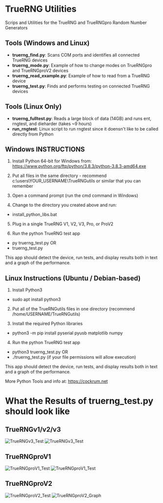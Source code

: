 TrueRNG Utilities
=================
Scrips and Utilities for the TrueRNG and TrueRNGpro Random Number Generators

Tools (Windows and Linux)
-------------------------
* **truerng_find.py**:	Scans COM ports and identifies all connected TrueRNG devices
* **truerng_mode.py**: Example of how to change modes on TrueRNGpro and TrueRNGproV2 devices
* **truerng_read_example.py**: Example of how to read from a TrueRNG device
* **truerng_test.py**: Finds and performs testing on connected TrueRNG devices

Tools (Linux Only)
------------------
* **truerng_fulltest.py**:	Reads a large block of data (14GB) and runs ent, rngtest, and dieharder (takes ~9 hours)
* **run_rngtest**:					Linux script to run rngtest since it doensn't like to be called directly from Python 

Windows INSTRUCTIONS
--------------------

1. Install Python 64-bit for Windows from:
https://www.python.org/ftp/python/3.8.3/python-3.8.3-amd64.exe

2. Put all files in the same directory - recommend c:\users\YOUR_USERNAME\TrueRNGutils or similar that you can remember

3. Open a command prompt (run the cmd command in Windows)

4. Change to the directory you created above and run: 

* install_python_libs.bat

5. Plug in a single TrueRNG V1, V2, V3, Pro, or ProV2

6. Run the python TrueRNG test app
* py truerng_test.py OR
* truerng_test.py

This app should detect the device, run tests, and display results both in text and a graph of the performance.

Linux Instructions (Ubuntu / Debian-based)
------------------------------------------

1. Install Python3
* sudo apt install python3

2. Put all of the TrueRNGutils files in one directory (recommend /home/USERNAME/TrueRNGutils)

3. Install the required Python libraries
* python3 -m pip install pyserial pyusb matplotlib numpy

4. Run the python TrueRNG test app
* python3 truerng_test.py OR
* ./truerng_test.py (if your file permissions will allow execution)
 
This app should detect the device, run tests, and display results both in text and a graph of the performance.

More Python Tools and info at:  https://cockrum.net

What the Results of truerng_test.py should look like
====================================================

TrueRNGv1/v2/v3
---------------

![TrueRNGv3_Test](https://cockrum.net/images/TrueRNGv3_Test.jpg)
![TrueRNGv3_Test](https://cockrum.net/images/TrueRNGv3_Graph.jpg)

TrueRNGproV1
---------------

![TrueRNGproV1_Test](https://cockrum.net/images/TrueRNGproV1_Test.jpg)
![TrueRNGproV1_Test](https://cockrum.net/images/TrueRNGproV1_Graph.jpg)

TrueRNGproV2
---------------

![TrueRNGproV2_Test](https://cockrum.net/images/TrueRNGproV2_Test.jpg)
![TrueRNGproV2_Graph](https://cockrum.net/images/TrueRNGproV2_Graph.jpg)


